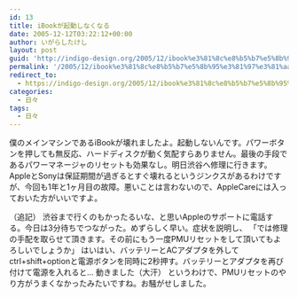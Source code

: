 ```yaml
---
id: 13
title: iBookが起動しなくなる
date: 2005-12-12T03:22:12+00:00
author: いがらしたけし
layout: post
guid: 'http://indigo-design.org/2005/12/ibook%e3%81%8c%e8%b5%b7%e5%8b%95%e3%81%97%e3%81%aa%e3%81%8f%e3%81%aa%e3%82%8b/'
permalink: '/2005/12/ibook%e3%81%8c%e8%b5%b7%e5%8b%95%e3%81%97%e3%81%aa%e3%81%8f%e3%81%aa%e3%82%8b/'
redirect_to:
  - https://indigo-design.org/2005/12/ibook%e3%81%8c%e8%b5%b7%e5%8b%95%e3%81%97%e3%81%aa%e3%81%8f%e3%81%aa%e3%82%8b/
categories:
  - 日々
tags:
  - 日々
---
```

僕のメインマシンであるiBookが壊れましたよ。起動しないんです。パワーボタンを押しても無反応、ハードディスクが動く気配すらありません。最後の手段であるパワーマネージャのリセットも効果なし。明日渋谷へ修理に行きます。
AppleとSonyは保証期間が過ぎるとすぐ壊れるというジンクスがあるわけですが、今回も1年と1ヶ月目の故障。悪いことは言わないので、AppleCareには入っておいた方がいいですよ。

<!--more-->
（追記）
渋谷まで行くのもかったるいな、と思いAppleのサポートに電話する。今日は3分待ちでつながった。めずらしく早い。症状を説明し、
「では修理の手配を取らせて頂きます。その前にもう一度PMUリセットをして頂いてもよろしいでしょうか」
はいはい、バッテリーとACアダプタを外してctrl+shift+optionと電源ボタンを同時に2秒押す。バッテリーとアダプタを再び付けて電源を入れると…
動きました（大汗）
というわけで、PMUリセットのやり方がうまくなかったみたいですね。お騒がせしました。